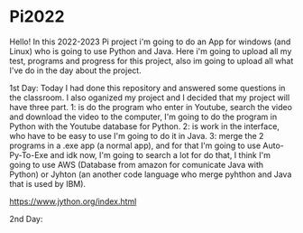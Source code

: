 # Pi2022

Hello! In this 2022-2023 Pi project i'm going to do an App for windows (and Linux) who is going to use Python and Java.
Here i'm going to upload all my test, programs and progress for this project, also im going to upload all what I've do in the day about the
project.

1st Day:
Today I had done this repository and answered some questions in the classroom. I also oganized my project and I decided that my project will have three part. 1: is do the program who enter in Youtube, search the video and download the video to the computer, I'm going to do the program in Python with the Youtube database for Python. 2: is work in the interface, who have to be easy to use I'm going to do it in Java. 
3: merge the 2 programs in a .exe app (a normal app), and for that I'm going to use Auto-Py-To-Exe and idk now, I'm going to search a lot for do that, I think I'm going to use AWS (Database from amazon for comunicate Java with Python) or Jyhton (an another code language who merge pyhthon and Java that is used by IBM).

https://www.jython.org/index.html

2nd Day:
